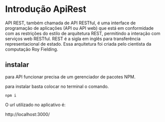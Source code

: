 # Introdução ApiRest
<!-- blank line -->

API REST, também chamada de API RESTful, é uma interface de programação de aplicações (API ou API web) que está em conformidade com as restrições do estilo de arquitetura REST, permitindo a interação com serviços web RESTful. REST é a sigla em inglês para transferência representacional de estado. Essa arquitetura foi criada pelo cientista da computação Roy Fielding.

## instalar 
<!-- blank line -->

para API funcionar precisa de um gerenciador de pacotes NPM.

para instalar basta colocar no terminal o comando.

```
npm i
```

O url utilizado no aplicativo é:

http://localhost:3000/
